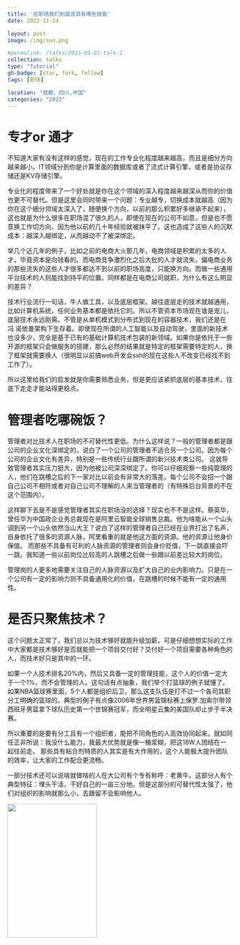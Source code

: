 ```yaml
---
title: '在职场我们到底该具有哪些技能'
date: 2022-11-14

layout: post
image: /img/sun.png

#permalink: /talks/2015-03-01-talk-1
collection: talks
type: "Tutorial"
gh-badge: [star, fork, follow]
tags: [职场]

location: "成都，四川,中国"
categories: "2022"
---
```


# 专才or 通才

不知道大家有没有这样的感觉，现在的工作专业化程度越来越高，而且是细分方向越来越小。IT领域分到你是计算里面的数据库或者了流式计算引擎，或者是协议存储还是KV存储引擎。

专业化的程度带来了一个好处就是你在这个领域的深入程度越来越深从而你的价值也更不可替代。但是这里会同时带来一个问题：专业越专，切换成本就越高（因为你在这个细分领域太深入了，随便换个方向，以前的那么积累好多继承不起来），这也就是为什么很多在职场混了很久的人，即使在现在的公司不如意，但是也不愿意换工作切方向，因为他以前的几十年经验就被抹平了。这也造成了这些人的沉默成本：越深入越绑定，从而越动不了被深绑定。

举几个近几年的例子，比如之前的电商大火那几年，电商领域是积累的太多的人才，毕竟资本是向钱看的。而电商竞争激烈化之后大批的人才就流失，偏电商业务的那些流失的这些人才很多都达不到以前的职场高度，只能换方向。而做一些通用平台技术的人则能找到持平的位置。同样都是在电商公司就职，为什么有这么明显的差异？

技术行业流行一句话，牛人做工具，以及底层框架。越往底层走的技术就越通用，比如计算机系统，任何业务基本都是依托它的。所以不管资本市场现在谁是宠儿，底层技术永远刚需。不管是从单机模式到分布式到现在的容器技术，我们还是在冯.诺依曼架构下生存着。即使现在所谓的人工智能以及自动驾驶，里面的新技术也没多少，完全是基于已有的基础计算机技术包装的新领域。如果你是依托于一些开源的框架只会做服务的搭建，那么必然的结果就是特定的框架需要特定的人，换了框架就需要换人（很明显以前搞web开发会ssh的现在这些人不改变已经找不到工作了）。

所以这里给我们的启发就是你需要熟悉业务，但是更应该紧抓底层的基本技术，往底下走走才能站得更稳点。

# 管理者吃哪碗饭？

管理者对比技术人在职场的不可替代性更低。为什么这样说？一般的管理者都是跟公司的企业文化深绑定的，说白了一个公司的管理者不适合另一个公司。因为每个公司的企业文化有差异，特别是一些传统行业跟所谓的新兴技术类公司。
这就导致管理者其实压力挺大，因为他被公司深深绑定了。你可以仔细观察一些纯管理的人，他们在跳槽之后的下一家对比以前会有非常大的落差。每个公司不会招一个跟自己公司不相符或者对自己公司不理解的人来当管理者的（有特殊后台背景的不在这个范围内）。

这样聊下去是不是感觉管理者其实在职场没的选择？现实也不不是这样。蔡英华，曾任华为中国政企业务总裁现在是阿里云智能全球销售总裁。他为啥能从一个山头调到另一个山头依然当山大王？说白了这样的管理者自己已经在业界打出了名声，自身依托了很多的资源人脉，阿里看重的就是他这方面的资源。他的资源让他身价保值。
而那些不具备有可利的人脉资源的管理者则会身价贬值，下一跳直接会吓一跳。我知道一些以前岗位比较高的人跳槽之后做一些跟以前差比较大的岗位。

管理岗的人更多地需要关注自己的人脉资源以及扩大自己的业内影响力。只是在一个公司有一定的影响力则不具备通用化的价值，在跳槽的时候不能有一定的通用性。

# 是否只聚焦技术？

这个问题太正常了，我们总以为技术够好就能升级加薪。可是仔细想想实际的工作中大家都是技术够好是否就能把一个项目交付好？交付好一个项目需要各种角色的人，而技术好只是其中的一环。

如果一个人技术排名20%内，然后又具备一定的管理技能，这个人的价值一定大于一个1%，而不会管理的人。这句话有点抽象，我们举个打篮球的例子就懂了。如果NBA篮球赛里面，5个人都是组织后卫，那么这支队伍是打不过一个各司其职分工明确的篮球的。典型的例子有点像2006年世界男篮锦标赛上保罗.加索尔带领西班牙男篮拿下球队历史第一个世锦赛冠军，而全明星云集的美国队却止步于半决赛。

所以重要的是要有分工且有一个组织者，能把不同角色的人高效协同起来。就如同任正非所说：我没什么能力，我最大优势就是像一桶浆糊，把这18W人团结在一起往前走。
那些具有粘合剂特质的人其实是有大作用的，这个人能极大提升团队的效率，让大家的工作配合更流畅。

一部分技术还可以说啥就做啥的人在大公司有个专有称呼：老黄牛。这部分人有个典型特征：埋头干活，干好自己的一亩三分地。但是这部分的可替代性太强了，他们对组织的影响就那么小，去跟留不会影响他人。

<img src="https://chaoxiyan1225.github.io/img/gexing/fota.jpg" align="center" height="300" width="200">

